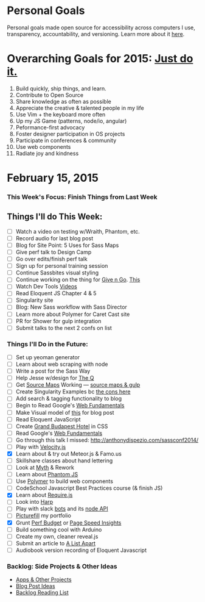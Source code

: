 Personal Goals
==============

Personal goals made open source for accessibility across computers I use, transparency, accountability, and versioning. Learn more about it [here](http://una.github.io/personal-goals-guide/).

# Overarching Goals for 2015: [Just do it.](http://una.github.io/2015-resolutions/)
1. Build quickly, ship things, and learn.
2. Contribute to Open Source
3. Share knowledge as often as possible
4. Appreciate the creative & talented people in my life
5. Use Vim + the keyboard more often
6. Up my JS Game (patterns, node/io, angular)
7. Peformance-first advocacy
8. Foster designer participation in OS projects
9. Participate in conferences & community
10. Use web components
11. Radiate joy and kindness

# February 15, 2015

### This Week's Focus: Finish Things from Last Week

## Things I'll do This Week:
- [ ] Watch a video on testing w/Wraith, Phantom, etc.
- [ ] Record audio for last blog post
- [ ] Blog for Site Point: 5 Uses for Sass Maps
- [ ] Give perf talk to Design Camp
- [ ] Go over edits/finish perf talk
- [ ] Sign up for personal training session
- [ ] Continue Sassbites visual styling
- [ ] Continue working on the thing for [Give n Go](http://give-n-go.co/). [This](https://dribbble.com/shots/1925708-Emojis?list=searches&tag=emojis&offset=0)
- [ ] Watch Dev Tools [Videos](http://discover-devtools.codeschool.com/)
- [ ] Read Eloquent JS Chapter 4 & 5
- [ ] Singularity site
- [ ] Blog: New Sass workflow with Sass Director
- [ ] Learn more about Polymer for Caret Cast site
- [ ] PR for Shower for gulp integration
- [ ] Submit talks to the next 2 confs on list

### Things I'll Do in the Future:
- [ ] Set up yeoman generator
- [ ] Learn about web scraping with node
- [ ] Write a post for the Sass Way
- [ ] Help Jesse w/design for [The Q](http://the--q.herokuapp.com/jshawl/css)
- [ ] Get [Source Maps](http://www.sitepoint.com/using-source-maps-debug-sass-chrome/) Working &mdash; [source maps & gulp](https://github.com/floridoo/gulp-sourcemaps)
- [ ] Create Singularity Examples bc [the cons here](http://web-design-weekly.com/2014/04/06/grid-frameworks-sass/)
- [ ] Add search & tagging functionality to blog
- [ ] Begin to Read Google's [Web Fundamentals](https://developers.google.com/web/fundamentals/)
- [ ] Make Visual model of [this](http://ilikekillnerds.com/2014/07/what-a-front-end-developer-workflow-looks-like-in-20142015/) for blog post
- [ ] Read Eloquent JavaScript
- [ ] Create [Grand Budapest Hotel](https://www.behance.net/gallery/16495771/The-Grand-Budapest-Hotel-Flat) in CSS
- [ ] Read Google's [Web Fundamentals](https://developers.google.com/web/fundamentals/)
- [ ] Go through this talk I missed: http://anthonydispezio.com/sassconf2014/
- [ ] Play with [Velocity.js](http://www.smashingmagazine.com/2014/06/18/faster-ui-animations-with-velocity-js/)
- [x] Learn about & try out Meteor.js & Famo.us
- [ ] Skillshare classes about hand lettering
- [ ] Look at [Myth](http://www.myth.io/) & Rework
- [ ] Learn about [Phantom JS](http://phantomjs.org/)
- [ ] Use [Polymer](https://www.polymer-project.org/) to build web components
- [ ] CodeSchool Javascript Best Practices course (& finish JS)
- [x] Learn about [Require.js](http://requirejs.org/)
- [ ] Look into [Harp](http://harpjs.com/)
- [ ] Play with slack [bots](https://api.slack.com/bot-users) and its [node API](https://github.com/slackhq/node-slack-client)
- [ ] [Picturefill](http://scottjehl.github.io/picturefill/) my portfolio
- [x] Grunt [Perf Budget](https://www.npmjs.com/package/grunt-perfbudget) or [Page Speed Insights](https://www.npmjs.com/package/psi)
- [ ] Build something cool with Arduino
- [ ] Create my own, cleaner reveal.js
- [ ] Submit an article to [A List Apart](http://alistapart.com/about/contribute)
- [ ] Audiobook version recording of Eloquent Javascript

### Backlog: Side Projects & Other Ideas
- [Apps & Other Projects](https://github.com/una/personal-goals/tree/master/ideas/app-ideas.md)
- [Blog Post Ideas](https://github.com/una/personal-goals/blob/master/blog-posts/blog-ideas.md)
- [Backlog Reading List](https://github.com/una/personal-goals/tree/master/content-list)

